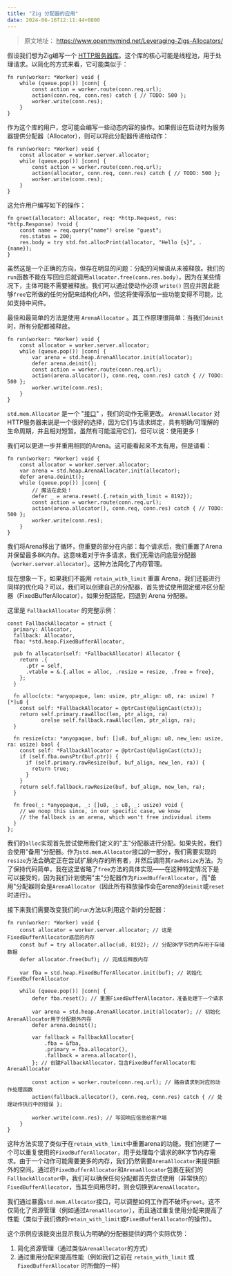 ```yaml
---
title: "Zig 分配器的应用"
date: 2024-06-16T12:11:44+0800
---
```


> 原文地址： <https://www.openmymind.net/Leveraging-Zigs-Allocators/>

假设我们想为Zig编写一个 [HTTP服务器库](https://github.com/karlseguin/http.zig)。这个库的核心可能是线程池，用于处理请求。以简化的方式来看，它可能类似于：

```zig
fn run(worker: *Worker) void {
    while (queue.pop()) |conn| {
        const action = worker.route(conn.req.url);
        action(conn.req, conn.res) catch { // TODO: 500 };
        worker.write(conn.res);
    }
}
```

作为这个库的用户，您可能会编写一些动态内容的操作。如果假设在启动时为服务器提供分配器（Allocator），则可以将此分配器传递给动作：

```zig
fn run(worker: *Worker) void {
    const allocator = worker.server.allocator;
    while (queue.pop()) |conn| {
        const action = worker.route(conn.req.url);
        action(allocator, conn.req, conn.res) catch { // TODO: 500 };
        worker.write(conn.res);
    }
}
```

这允许用户编写如下的操作：

```zig
fn greet(allocator: Allocator, req: *http.Request, res: *http.Response) !void {
    const name = req.query("name") orelse "guest";
    res.status = 200;
    res.body = try std.fmt.allocPrint(allocator, "Hello {s}", .{name});
}
```

虽然这是一个正确的方向，但存在明显的问题：分配的问候语从未被释放。我们的`run`函数不能在写回应后就调用`allocator.free(conn.res.body)`，因为在某些情况下，主体可能不需要被释放。我们可以通过使动作必须 `write()` 回应并因此能够`free`它所做的任何分配来结构化API，但这将使得添加一些功能变得不可能，比如支持中间件。

最佳和最简单的方法是使用 `ArenaAllocator` 。其工作原理很简单：当我们`deinit`时，所有分配都被释放。

```zig
fn run(worker: *Worker) void {
    const allocator = worker.server.allocator;
    while (queue.pop()) |conn| {
        var arena = std.heap.ArenaAllocator.init(allocator);
        defer arena.deinit();
        const action = worker.route(conn.req.url);
        action(arena.allocator(), conn.req, conn.res) catch { // TODO: 500 };
        worker.write(conn.res);
    }
}
```

`std.mem.Allocator` 是一个 "[接口](https://www.openmymind.net/Zig-Interfaces/)" ，我们的动作无需更改。 `ArenaAllocator` 对HTTP服务器来说是一个很好的选择，因为它们与请求绑定，具有明确/可理解的生命周期，并且相对短暂。虽然有可能滥用它们，但可以说：使用更多！

我们可以更进一步并重用相同的Arena。这可能看起来不太有用，但是请看：

```zig
fn run(worker: *Worker) void {
    const allocator = worker.server.allocator;
    var arena = std.heap.ArenaAllocator.init(allocator);
    defer arena.deinit();
    while (queue.pop()) |conn| {
        // 魔法在此处！
        defer _ = arena.reset(.{.retain_with_limit = 8192});
        const action = worker.route(conn.req.url);
        action(arena.allocator(), conn.req, conn.res) catch { // TODO: 500 };
        worker.write(conn.res);
    }
}
```

我们将Arena移出了循环，但重要的部分在内部：每个请求后，我们重置了Arena并保留最多8K内存。这意味着对于许多请求，我们无需访问底层分配器（`worker.server.allocator`）。这种方法简化了内存管理。

现在想象一下，如果我们不能用 `retain_with_limit` 重置 Arena，我们还能进行同样的优化吗？可以，我们可以创建自己的分配器，首先尝试使用固定缓冲区分配器（FixedBufferAllocator），如果分配适配，回退到 Arena 分配器。

这里是 `FallbackAllocator` 的完整示例：

```zig
const FallbackAllocator = struct {
  primary: Allocator,
  fallback: Allocator,
  fba: *std.heap.FixedBufferAllocator,

  pub fn allocator(self: *FallbackAllocator) Allocator {
    return .{
      .ptr = self,
      .vtable = &.{.alloc = alloc, .resize = resize, .free = free},
    };
  }

  fn alloc(ctx: *anyopaque, len: usize, ptr_align: u8, ra: usize) ?[*]u8 {
    const self: *FallbackAllocator = @ptrCast(@alignCast(ctx));
    return self.primary.rawAlloc(len, ptr_align, ra)
           orelse self.fallback.rawAlloc(len, ptr_align, ra);
  }

  fn resize(ctx: *anyopaque, buf: []u8, buf_align: u8, new_len: usize, ra: usize) bool {
    const self: *FallbackAllocator = @ptrCast(@alignCast(ctx));
    if (self.fba.ownsPtr(buf.ptr)) {
      if (self.primary.rawResize(buf, buf_align, new_len, ra)) {
        return true;
      }
    }
    return self.fallback.rawResize(buf, buf_align, new_len, ra);
  }

  fn free(_: *anyopaque, _: []u8, _: u8, _: usize) void {
    // we noop this since, in our specific case, we know
    // the fallback is an arena, which won't free individual items
  }
};
```

我们的`alloc`实现首先尝试使用我们定义的"主"分配器进行分配。如果失败，我们会使用"备用"分配器。作为`std.mem.Allocator`接口的一部分，我们需要实现的`resize`方法会确定正在尝试扩展内存的所有者，并然后调用其`rawResize`方法。为了保持代码简单，我在这里省略了`free`方法的具体实现——在这种特定情况下是可以接受的，因为我们计划使用"主"分配器作为`FixedBufferAllocator`，而"备用"分配器则会是`ArenaAllocator`（因此所有释放操作会在arena的`deinit`或`reset`时进行）。

接下来我们需要改变我们的`run`方法以利用这个新的分配器：

```zig
fn run(worker: *Worker) void {
    const allocator = worker.server.allocator; // 这是FixedBufferAllocator底层的内存
    const buf = try allocator.alloc(u8, 8192); // 分配8K字节的内存用于存储数据
    defer allocator.free(buf); // 完成后释放内存

    var fba = std.heap.FixedBufferAllocator.init(buf); // 初始化FixedBufferAllocator

    while (queue.pop()) |conn| {
        defer fba.reset(); // 重置FixedBufferAllocator，准备处理下一个请求

        var arena = std.heap.ArenaAllocator.init(allocator); // 初始化ArenaAllocator用于分配额外内存
        defer arena.deinit();

        var fallback = FallbackAllocator{
            .fba = &fba,
            .primary = fba.allocator(),
            .fallback = arena.allocator(),
        }; // 创建FallbackAllocator，包含FixedBufferAllocator和ArenaAllocator

        const action = worker.route(conn.req.url); // 路由请求到对应的动作处理函数
        action(fallback.allocator(), conn.req, conn.res) catch { // 处理动作执行中的错误 };

        worker.write(conn.res); // 写回响应信息给客户端
    }
}
```

这种方法实现了类似于在`retain_with_limit`中重置arena的功能。我们创建了一个可以重复使用的`FixedBufferAllocator`，用于处理每个请求的8K字节内存需求。由于一个动作可能需要更多的内存，我们仍然需要`ArenaAllocator`来提供额外的空间。通过将`FixedBufferAllocator`和`ArenaAllocator`包裹在我们的`FallbackAllocator`中，我们可以确保任何分配都首先尝试使用（非常快的）`FixedBufferAllocator`，当其空间用尽时，则会切换到`ArenaAllocator`。

我们通过暴露`std.mem.Allocator`接口，可以调整如何工作而不破坏`greet`。这不仅简化了资源管理（例如通过`ArenaAllocator`），而且通过重复使用分配来提高了性能（类似于我们做的`retain_with_limit`或`FixedBufferAllocator`的操作）。

这个示例应该能突出显示我认为明确的分配器提供的两个实际优势：

1. 简化资源管理（通过类似`ArenaAllocator`的方式）
2. 通过重用分配来提高性能（例如我们之前在 `retain_with_limit` 或 `FixedBufferAllocator` 时所做的一样）
